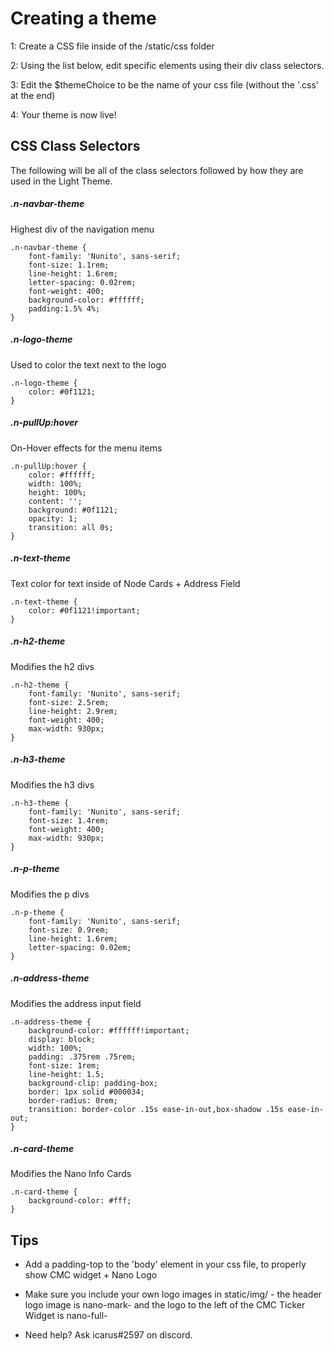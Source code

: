 # Creating a theme

1: Create a CSS file inside of the /static/css folder

2: Using the list below, edit specific elements using their div class selectors.

3: Edit the $themeChoice to be the name of your css file (without the '.css' at the end)

4: Your theme is now live!


## CSS Class Selectors

The following will be all of the class selectors followed by how they are used in the Light Theme.

##### .n-navbar-theme
Highest div of the navigation menu

    .n-navbar-theme {
        font-family: 'Nunito', sans-serif;
        font-size: 1.1rem;
        line-height: 1.6rem;
        letter-spacing: 0.02rem;
        font-weight: 400;
        background-color: #ffffff;
        padding:1.5% 4%;
    }
    
##### .n-logo-theme
Used to color the text next to the logo

    .n-logo-theme {
        color: #0f1121;
    }
       
##### .n-pullUp:hover
On-Hover effects for the menu items

    .n-pullUp:hover {
        color: #ffffff;
        width: 100%;
        height: 100%;
        content: '';
        background: #0f1121;
        opacity: 1;
        transition: all 0s;
    }
              
##### .n-text-theme
Text color for text inside of Node Cards + Address Field

    .n-text-theme {
        color: #0f1121!important;
    }

##### .n-h2-theme
Modifies the h2 divs

    .n-h2-theme {
        font-family: 'Nunito', sans-serif;
        font-size: 2.5rem;
        line-height: 2.9rem;
        font-weight: 400;
        max-width: 930px;
    }
       
##### .n-h3-theme
Modifies the h3 divs

    .n-h3-theme {
        font-family: 'Nunito', sans-serif;
        font-size: 1.4rem;
        font-weight: 400;
        max-width: 930px;
    }
        
##### .n-p-theme
Modifies the p divs

    .n-p-theme {
        font-family: 'Nunito', sans-serif;
        font-size: 0.9rem;
        line-height: 1.6rem;
        letter-spacing: 0.02em;
    }
    
##### .n-address-theme
Modifies the address input field

    .n-address-theme {
        background-color: #ffffff!important;
        display: block;
        width: 100%;
        padding: .375rem .75rem;
        font-size: 1rem;
        line-height: 1.5;
        background-clip: padding-box;
        border: 1px solid #000034;
        border-radius: 0rem;
        transition: border-color .15s ease-in-out,box-shadow .15s ease-in-out;
    }
    
##### .n-card-theme
Modifies the Nano Info Cards

    .n-card-theme {
        background-color: #fff;
    }
    
    
## Tips

- Add a padding-top to the 'body' element in your css file, to properly show CMC widget + Nano Logo

- Make sure you include your own logo images in static/img/ - the header logo image is nano-mark-<themename> and the logo to the left of the CMC Ticker Widget is nano-full-<themename>

- Need help? Ask icarus#2597 on discord.
